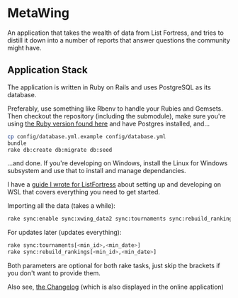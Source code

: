 # MetaWing

An application that takes the wealth of data from List Fortress, and tries to
distill it down into a number of reports that answer questions the community might
have.

## Application Stack

The application is written in Ruby on Rails and uses PostgreSQL as its database.

Preferably, use something like Rbenv to handle your Rubies and Gemsets. Then checkout
the repository (including the submodule), make sure you're using [the Ruby version found here](.ruby-version) and have
Postgres installed, and...

```bash
cp config/database.yml.example config/database.yml
bundle
rake db:create db:migrate db:seed
```

...and done. If you're developing on Windows, 
install the Linux for Windows subsystem and use that to install and manage dependancies. 

I have a [guide I wrote for ListFortress](https://github.com/AlexRaubach/ListFortress/blob/master/Setup.md) about setting up and developing on WSL that covers everything you need to get started. 

Importing all the data (takes a while):

```bash
rake sync:enable sync:xwing_data2 sync:tournaments sync:rebuild_rankings sync:disable
```

For updates later (updates everything):

```bash
rake sync:tournaments[<min_id>,<min_date>]
rake sync:rebuild_rankings[<min_id>,<min_date>]
```
Both parameters are optional for both rake tasks, just skip the brackets if you
don't want to provide them.

Also see, [the Changelog](CHANGELOG.md) (which is also displayed in the online application)
